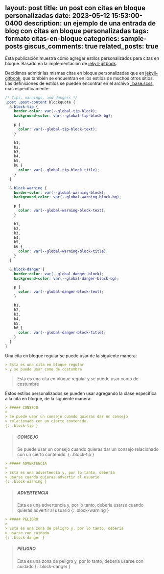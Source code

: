 layout: post
title: un post con citas en bloque personalizadas
date: 2023-05-12 15:53:00-0400
description: un ejemplo de una entrada de blog con citas en bloque personalizadas
tags: formato citas-en-bloque
categories: sample-posts
giscus_comments: true
related_posts: true
---

Esta publicación muestra cómo agregar estilos personalizados para citas en bloque. Basado en la implementación de [jekyll-gitbook](https://github.com/sighingnow/jekyll-gitbook).

Decidimos admitir las mismas citas en bloque personalizadas que en [jekyll-gitbook](https://sighingnow.github.io/jekyll-gitbook/jekyll/2022-06-30-tips_warnings_dangers.html), que también se encuentran en los estilos de muchos otros sitios. Las definiciones de estilos se pueden encontrar en el archivo [\_base.scss](https://github.com/alshedivat/al-folio/blob/main/_sass/_base.scss), más específicamente:

```scss
/* Tips, warnings, and dangers */
.post .post-content blockquote {
  &.block-tip {
    border-color: var(--global-tip-block);
    background-color: var(--global-tip-block-bg);

    p {
      color: var(--global-tip-block-text);
    }

    h1,
    h2,
    h3,
    h4,
    h5,
    h6 {
      color: var(--global-tip-block-title);
    }
  }

  &.block-warning {
    border-color: var(--global-warning-block);
    background-color: var(--global-warning-block-bg);

    p {
      color: var(--global-warning-block-text);
    }

    h1,
    h2,
    h3,
    h4,
    h5,
    h6 {
      color: var(--global-warning-block-title);
    }
  }

  &.block-danger {
    border-color: var(--global-danger-block);
    background-color: var(--global-danger-block-bg);

    p {
      color: var(--global-danger-block-text);
    }

    h1,
    h2,
    h3,
    h4,
    h5,
    h6 {
      color: var(--global-danger-block-title);
    }
  }
}
```

Una cita en bloque regular se puede usar de la siguiente manera:

```markdown
> Esta es una cita en bloque regular
> y se puede usar como de costumbre
```

> Esta es una cita en bloque regular
> y se puede usar como de costumbre

Estos estilos personalizados se pueden usar agregando la clase específica a la cita en bloque, de la siguiente manera:

<!-- prettier-ignore-start -->

```markdown
> ##### CONSEJO
>
> Se puede usar un consejo cuando quieras dar un consejo
> relacionado con un cierto contenido.
{: .block-tip }
```

> ##### CONSEJO
>
> Se puede usar un consejo cuando quieras dar un consejo
> relacionado con un cierto contenido.
{: .block-tip }

```markdown
> ##### ADVERTENCIA
>
> Esta es una advertencia y, por lo tanto, debería
> usarse cuando quieras advertir al usuario
{: .block-warning }
```

> ##### ADVERTENCIA
>
> Esta es una advertencia y, por lo tanto, debería
> usarse cuando quieras advertir al usuario
{: .block-warning }

```markdown
> ##### PELIGRO
>
> Esta es una zona de peligro y, por lo tanto, debería
> usarse con cuidado
{: .block-danger }
```

> ##### PELIGRO
>
> Esta es una zona de peligro y, por lo tanto, debería
> usarse con cuidado
{: .block-danger }

<!-- prettier-ignore-end -->
